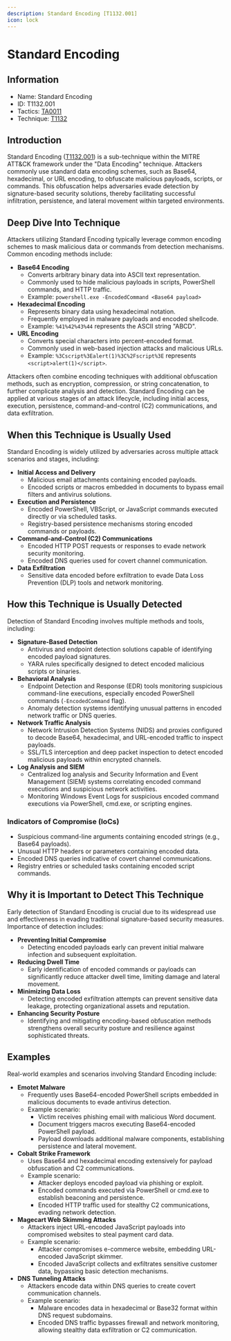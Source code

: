 ```yaml
---
description: Standard Encoding [T1132.001]
icon: lock
---
```


# Standard Encoding

## Information

* Name: Standard Encoding
* ID: T1132.001
* Tactics: [TA0011](../)
* Technique: [T1132](./)

## Introduction

Standard Encoding ([T1132.001](https://attack.mitre.org/techniques/T1132/001/)) is a sub-technique within the MITRE ATT\&CK framework under the "Data Encoding" technique. Attackers commonly use standard data encoding schemes, such as Base64, hexadecimal, or URL encoding, to obfuscate malicious payloads, scripts, or commands. This obfuscation helps adversaries evade detection by signature-based security solutions, thereby facilitating successful infiltration, persistence, and lateral movement within targeted environments.

## Deep Dive Into Technique

Attackers utilizing Standard Encoding typically leverage common encoding schemes to mask malicious data or commands from detection mechanisms. Common encoding methods include:

* **Base64 Encoding**
  * Converts arbitrary binary data into ASCII text representation.
  * Commonly used to hide malicious payloads in scripts, PowerShell commands, and HTTP traffic.
  * Example: `powershell.exe -EncodedCommand <Base64 payload>`
* **Hexadecimal Encoding**
  * Represents binary data using hexadecimal notation.
  * Frequently employed in malware payloads and encoded shellcode.
  * Example: `%41%42%43%44` represents the ASCII string "ABCD".
* **URL Encoding**
  * Converts special characters into percent-encoded format.
  * Commonly used in web-based injection attacks and malicious URLs.
  * Example: `%3Cscript%3Ealert(1)%3C%2Fscript%3E` represents `<script>alert(1)</script>`.

Attackers often combine encoding techniques with additional obfuscation methods, such as encryption, compression, or string concatenation, to further complicate analysis and detection. Standard Encoding can be applied at various stages of an attack lifecycle, including initial access, execution, persistence, command-and-control (C2) communications, and data exfiltration.

## When this Technique is Usually Used

Standard Encoding is widely utilized by adversaries across multiple attack scenarios and stages, including:

* **Initial Access and Delivery**
  * Malicious email attachments containing encoded payloads.
  * Encoded scripts or macros embedded in documents to bypass email filters and antivirus solutions.
* **Execution and Persistence**
  * Encoded PowerShell, VBScript, or JavaScript commands executed directly or via scheduled tasks.
  * Registry-based persistence mechanisms storing encoded commands or payloads.
* **Command-and-Control (C2) Communications**
  * Encoded HTTP POST requests or responses to evade network security monitoring.
  * Encoded DNS queries used for covert channel communication.
* **Data Exfiltration**
  * Sensitive data encoded before exfiltration to evade Data Loss Prevention (DLP) tools and network monitoring.

## How this Technique is Usually Detected

Detection of Standard Encoding involves multiple methods and tools, including:

* **Signature-Based Detection**
  * Antivirus and endpoint detection solutions capable of identifying encoded payload signatures.
  * YARA rules specifically designed to detect encoded malicious scripts or binaries.
* **Behavioral Analysis**
  * Endpoint Detection and Response (EDR) tools monitoring suspicious command-line executions, especially encoded PowerShell commands (`-EncodedCommand` flag).
  * Anomaly detection systems identifying unusual patterns in encoded network traffic or DNS queries.
* **Network Traffic Analysis**
  * Network Intrusion Detection Systems (NIDS) and proxies configured to decode Base64, hexadecimal, and URL-encoded traffic to inspect payloads.
  * SSL/TLS interception and deep packet inspection to detect encoded malicious payloads within encrypted channels.
* **Log Analysis and SIEM**
  * Centralized log analysis and Security Information and Event Management (SIEM) systems correlating encoded command executions and suspicious network activities.
  * Monitoring Windows Event Logs for suspicious encoded command executions via PowerShell, cmd.exe, or scripting engines.

### Indicators of Compromise (IoCs)

* Suspicious command-line arguments containing encoded strings (e.g., Base64 payloads).
* Unusual HTTP headers or parameters containing encoded data.
* Encoded DNS queries indicative of covert channel communications.
* Registry entries or scheduled tasks containing encoded script commands.

## Why it is Important to Detect This Technique

Early detection of Standard Encoding is crucial due to its widespread use and effectiveness in evading traditional signature-based security measures. Importance of detection includes:

* **Preventing Initial Compromise**
  * Detecting encoded payloads early can prevent initial malware infection and subsequent exploitation.
* **Reducing Dwell Time**
  * Early identification of encoded commands or payloads can significantly reduce attacker dwell time, limiting damage and lateral movement.
* **Minimizing Data Loss**
  * Detecting encoded exfiltration attempts can prevent sensitive data leakage, protecting organizational assets and reputation.
* **Enhancing Security Posture**
  * Identifying and mitigating encoding-based obfuscation methods strengthens overall security posture and resilience against sophisticated threats.

## Examples

Real-world examples and scenarios involving Standard Encoding include:

* **Emotet Malware**
  * Frequently uses Base64-encoded PowerShell scripts embedded in malicious documents to evade antivirus detection.
  * Example scenario:
    * Victim receives phishing email with malicious Word document.
    * Document triggers macros executing Base64-encoded PowerShell payload.
    * Payload downloads additional malware components, establishing persistence and lateral movement.
* **Cobalt Strike Framework**
  * Uses Base64 and hexadecimal encoding extensively for payload obfuscation and C2 communications.
  * Example scenario:
    * Attacker deploys encoded payload via phishing or exploit.
    * Encoded commands executed via PowerShell or cmd.exe to establish beaconing and persistence.
    * Encoded HTTP traffic used for stealthy C2 communications, evading network detection.
* **Magecart Web Skimming Attacks**
  * Attackers inject URL-encoded JavaScript payloads into compromised websites to steal payment card data.
  * Example scenario:
    * Attacker compromises e-commerce website, embedding URL-encoded JavaScript skimmer.
    * Encoded JavaScript collects and exfiltrates sensitive customer data, bypassing basic detection mechanisms.
* **DNS Tunneling Attacks**
  * Attackers encode data within DNS queries to create covert communication channels.
  * Example scenario:
    * Malware encodes data in hexadecimal or Base32 format within DNS request subdomains.
    * Encoded DNS traffic bypasses firewall and network monitoring, allowing stealthy data exfiltration or C2 communication.

